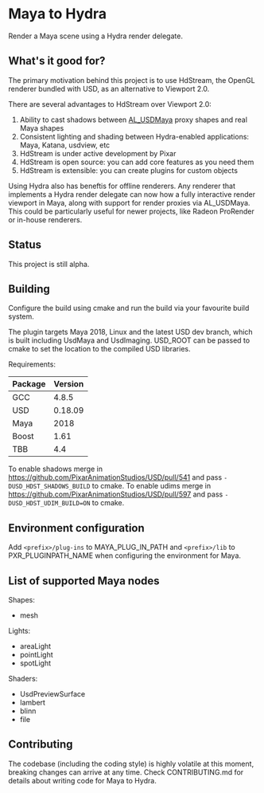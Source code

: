 # Maya to Hydra

Render a Maya scene using a Hydra render delegate.

## What's it good for?

The primary motivation behind this project is to use HdStream, the
OpenGL renderer bundled with USD, as an alternative to
Viewport 2.0.

There are several advantages to HdStream over Viewport 2.0:

1. Ability to cast shadows between [AL_USDMaya](www.github.com/AnimalLogc/AL_usdMaya) proxy shapes and real Maya shapes
1. Consistent lighting and shading between Hydra-enabled applications: Maya, Katana, usdview, etc
1. HdStream is under active development by Pixar
1. HdStream is open source: you can add core features as you need them
1. HdStream is extensible: you can create plugins for custom objects

Using Hydra also has beneftis for offline renderers. Any renderer that implements a Hydra render delegate can now how a fully interactive render viewport in Maya, along with support for render proxies via AL_USDMaya. This could be particularly useful for newer projects, like Radeon ProRender or in-house renderers.

## Status

This project is still alpha.

## Building

Configure the build using cmake and run the build via your favourite build system.

The plugin targets Maya 2018, Linux and the latest USD dev branch, which is built including UsdMaya and UsdImaging. USD_ROOT can be passed to cmake to set the location to the compiled USD libraries.

Requirements:

| Package | Version |
| --- | --- |
| GCC | 4.8.5 |
| USD | 0.18.09 |
| Maya | 2018 |
| Boost | 1.61 |
| TBB | 4.4 |

To enable shadows merge in https://github.com/PixarAnimationStudios/USD/pull/541 and pass `-DUSD_HDST_SHADOWS_BUILD` to cmake.
To enable udims merge in https://github.com/PixarAnimationStudios/USD/pull/597 and pass `-DUSD_HDST_UDIM_BUILD=ON` to cmake.

## Environment configuration

Add `<prefix>/plug-ins` to MAYA_PLUG_IN_PATH and `<prefix>/lib` to PXR_PLUGINPATH_NAME when configuring the environment for Maya.

## List of supported Maya nodes

Shapes:
- mesh

Lights:
- areaLight
- pointLight
- spotLight

Shaders:
- UsdPreviewSurface
- lambert
- blinn
- file

## Contributing

The codebase (including the coding style) is highly volatile at this moment, breaking changes can arrive at any time. Check CONTRIBUTING.md for details about writing code for Maya to Hydra.
